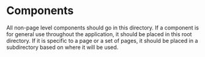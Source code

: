 # Components

All non-page level components should go in this directory. If a component is for general use throughout the application, it should be placed in this root directory. If it is specific to a page or a set of pages, it should be placed in a subdirectory based on where it will be used.
